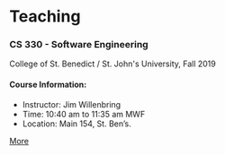 # Teaching
### CS 330 - Software Engineering
College of St. Benedict / St. John's University, Fall 2019 

#### Course Information:

  * Instructor: Jim Willenbring
  * Time: 10:40 am to 11:35 am MWF
  * Location: Main 154, St. Ben’s.

[More](2019-Fall-CS330/)

